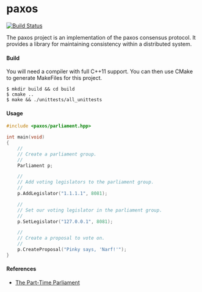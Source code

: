 paxos
=====

[![Build Status](https://travis-ci.org/dgkimura/paxos.svg?branch=master)](https://travis-ci.org/dgkimura/paxos)

The paxos project is an implementation of the paxos consensus protocol. It
provides a library for maintaining consistency within a distributed system.


#### Build
You will need a compiler with full C++11 support. You can then use CMake to
generate MakeFiles for this project.
```
$ mkdir build && cd build
$ cmake ..
$ make && ./unittests/all_unittests
```


#### Usage

```cpp
#include <paxos/parliament.hpp>

int main(void)
{
    //
    // Create a parliament group.
    //
    Parliament p;

    //
    // Add voting legislators to the parliament group.
    //
    p.AddLegislator("1.1.1.1", 8081);

    //
    // Set our voting legislator in the parliament group.
    //
    p.SetLegislator("127.0.0.1", 8081);

    //
    // Create a proposal to vote on.
    //
    p.CreateProposal("Pinky says, 'Narf!'");
}
```


#### References
- [The Part-Time Parliament](http://research.microsoft.com/en-us/um/people/lamport/pubs/lamport-paxos.pdf)
